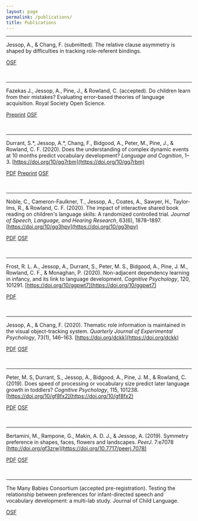 ```yaml
---
layout: page
permalink: /publications/
title: Publications
---
```


<hr>

Jessop, A., & Chang, F. (submitted). The relative clause asymmetry is shaped by difficulties in tracking role-referent bindings.

<a href="https://osf.io/pkxzh/" class="button">OSF</a>

<br>

<hr>

Fazekas J., Jessop, A., Pine, J., & Rowland, C. (accepted). Do children learn from their mistakes? Evaluating error-based theories of language acquisition. Royal Society Open Science.

<a href="https://www.researchgate.net/publication/344354210_Do_children_learn_from_their_prediction_mistakes_A_registered_report_evaluating_error-based_theories_of_language_acquisition" class="button">Preprint</a> <a href="https://osf.io/d35ka/" class="button">OSF</a>

<br>

<hr>

Durrant, S.\*, Jessop, A.\*, Chang, F., Bidgood, A., Peter, M., Pine, J., & Rowland, C. F. (2020). Does the understanding of complex dynamic events at 10 months predict vocabulary development? *Language and Cognition*, 1–3. [https://doi.org/10/gg7rbm](https://doi.org/10/gg7rbm)

<a href="https://www.cambridge.org/core/services/aop-cambridge-core/content/view/8D3632C6E12AD3083D17C18ADC763D9C/S1866980820000265a.pdf/does_the_understanding_of_complex_dynamic_events_at_10_months_predict_vocabulary_development.pdf" class="button">PDF</a> <a href="https://psyarxiv.com/ukm3b" class="button">Preprint</a>  <a href="https://osf.io/mjv73/" class="button">OSF</a>

<br>

<hr>

Noble, C., Cameron-Faulkner, T., Jessop, A., Coates, A., Sawyer, H., Taylor-Ims, R., & Rowland, C. F. (2020). The impact of interactive shared book reading on children's language skills: A randomized controlled trial. *Journal of Speech, Language, and Hearing Research*, 63(6), 1878–1897. [https://doi.org/10/gg3hpv](https://doi.org/10/gg3hpv)

<a href="https://pubs.asha.org/doi/pdf/10.1044/2020_JSLHR-19-00288" class="button">PDF</a> <a href="https://osf.io/txu63/" class="button">OSF</a>

<br>

<hr>

Frost, R. L. A., Jessop, A., Durrant, S., Peter, M. S., Bidgood, A., Pine, J. M., Rowland, C. F., & Monaghan, P. (2020). Non-adjacent dependency learning in infancy, and its link to language development. *Cognitive Psychology*, 120, 101291. [https://doi.org/10/ggpwt7](https://doi.org/10/ggpwt7)

<a href="https://www.sciencedirect.com/science/article/pii/S0010028520300207/pdfft?md5=9f0a36f6d5af569e18d221ab2d6e59d7&pid=1-s2.0-S0010028520300207-main.pdf" class="button">PDF</a>

<br>

<hr>

Jessop, A., & Chang, F. (2020). Thematic role information is maintained in the visual object-tracking
system. *Quarterly Journal of Experimental Psychology*, 73(1), 146–163. [https://doi.org/dckk](https://doi.org/dckk)

<a href="https://pure.mpg.de/rest/items/item_3179207_4/component/file_3230073/content" class="button">PDF</a> <a href="https://osf.io/k7t83/" class="button">OSF</a>

<br>

<hr>

Peter, M. S, Durrant, S., Jessop, A., Bidgood, A., Pine, J. M., & Rowland, C. (2019). Does speed of processing or vocabulary size predict later language growth in toddlers? *Cognitive Psychology*, 115, 101238. [https://doi.org/10/gf8fx2](https://doi.org/10/gf8fx2)

<a href="https://www.sciencedirect.com/science/article/pii/S0010028519302282/pdfft?md5=04e8617ff061a24a59abbefa5410af91&pid=1-s2.0-S0010028519302282-main.pdf" class="button">PDF</a> <a href="https://osf.io/z2ukm/" class="button">OSF</a>

<br>

<hr>

Bertamini, M., Rampone, G., Makin, A. D. J., & Jessop, A. (2019). Symmetry preference in shapes, faces, flowers and landscapes. *PeerJ*. 7:e7078 [http://doi.org/gf3zrw](https://doi.org/10.7717/peerj.7078)

<a href="https://peerj.com/articles/7078.pdf" class="button">PDF</a> <a href="https://osf.io/9qz6p/" class="button">OSF</a>

<br>

<hr>

The Many Babies Consortium (accepted pre-registration). Testing the relationship between preferences for infant-directed speech and vocabulary development: a multi-lab study. Journal of Child Language.

<a href="https://osf.io/2qamd/" class="button">OSF</a>

<br>

